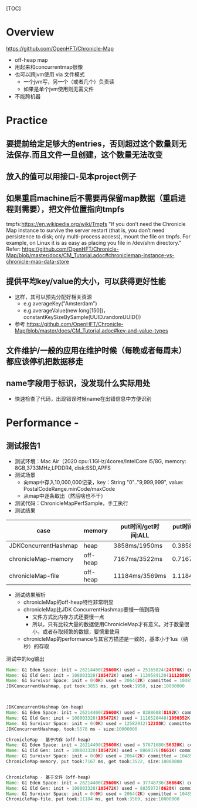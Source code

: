 [TOC]
# Overview
https://github.com/OpenHFT/Chronicle-Map
- off-heap map
- 用起来和concurrentmap很像
- 也可以跨jvm使用 via 文件模式
  - 一个jvm写，另一个（或者几个）负责读
  - 如果是单个jvm使用则无需文件
- 不能跨机器

# Practice
## 要提前给定足够大的entries，否则超过这个数量则无法保存.而且文件一旦创建，这个数量无法改变
## 放入的值可以用接口-见本project例子
## 如果重启machine后不需要再保留map数据（重启进程则需要），把文件位置指向tmpfs
tmpfs:https://en.wikipedia.org/wiki/Tmpfs
"If you don’t need the Chronicle Map instance to survive the server restart
 (that is, you don’t need persistence to disk; only multi-process access), 
mount the file on tmpfs. 
For example, on Linux it is as easy as placing you file in /dev/shm directory."
Refer: https://github.com/OpenHFT/Chronicle-Map/blob/master/docs/CM_Tutorial.adoc#chroniclemap-instance-vs-chronicle-map-data-store

## 提供平均key/value的大小，可以获得更好性能
- 这样，其可以预先分配好相关资源
  - e.g averageKey("Amsterdam")
  - e.g.averageValue(new long[150])， constantKeySizeBySample(UUID.randomUUID())
- 参考 https://github.com/OpenHFT/Chronicle-Map/blob/master/docs/CM_Tutorial.adoc#key-and-value-types

## 文件维护/一般的应用在维护时候（每晚或者每周末）都应该停机把数据移走
## name字段用于标识，没发现什么实际用处
- 快速检查了代码，出现错误时候name在出错信息中方便识别

# Performance - 

## 测试报告1 
- 测试环境：Mac Air（2020 cpu:1.1GHz/4cores/IntelCore i5/8G, memory: 8GB,3733MHz,LPDDR4, disk:SSD,APFS
- 测试场景
  - 向map中存入10,000,000记录，key：String "0".."9,999,999", value: PostalCodeRange.minCode/maxCode
  - 从map中逐条取出（然后啥也不干）
- 测试代码：ChronicleMapPerfSample，手工执行  
- 测试结果

|case|memory|put时间/get时间:ALL|put时间get时间:平均每条|EdenUsed|OldGenUsed|SurvivorUsed|Note|
|----|----|----|-----|----|----|----|----|
|JDKConcurrentHashmap|heap|3858ms/1950ms| 0.3858us/0.195us |24576K|1112880K|2k|--|
|chronicleMap-memory|off-heap|7167ms/3522ms|0.7167us/0.3522us|56320K|8661K|2K|--|
|chronicleMap-file|off-heap|11184ms/3569ms|1.1184us/0.3569us|36964K|8628K|2K|--|

- 测试结果解析
  - chronicleMap的off-heap特性非常明显
  - chronicleMap比JDK ConcurrentHashmap要慢一倍到两倍
    - 文件方式比内存方式还要慢一点
    - 所以，只有比较大量的数据使用ChronicleMap才有意义。对于数量很小，或者存取频繁的数据，要慎重使用
  - chronicleMap的performance与其官方描述是一致的，基本小于1us（纳秒）的存取 


测试中的log输出
```java
Name: G1 Eden Space: init = 26214400(25600K) used = 25165824(24576K) committed = 91226112(89088K) max = -1(-1K)
Name: G1 Old Gen: init = 108003328(105472K) used = 1139589120(1112880K) committed = 1653604352(1614848K) max = 2147483648(2097152K)
Name: G1 Survivor Space: init = 0(0K) used = 2064(2K) committed = 1048576(1024K) max = -1(-1K)
JDKConcurrentHashmap, put took:3855 ms, get took:1950, size:10000000



JDKConcurrentHashmap（on-heap）
Name: G1 Eden Space: init = 26214400(25600K) used = 8388608(8192K) committed = 88080384(86016K) max = -1(-1K)
Name: G1 Old Gen: init = 108003328(105472K) used = 1116520448(1090352K) committed = 1676673024(1637376K) max = 2147483648(2097152K)
Name: G1 Survivor Space: init = 0(0K) used = 12582912(12288K) committed = 12582912(12288K) max = -1(-1K)
JDKConcurrentHashmap, took:5578 ms - size:10000000

ChronicleMap - 基于内存（off-heap）
Name: G1 Eden Space: init = 26214400(25600K) used = 57671680(56320K) committed = 72351744(70656K) max = -1(-1K)
Name: G1 Old Gen: init = 108003328(105472K) used = 8869376(8661K) committed = 41943040(40960K) max = 2147483648(2097152K)
Name: G1 Survivor Space: init = 0(0K) used = 2064(2K) committed = 1048576(1024K) max = -1(-1K)
ChronicleMap-memory, put took:7167 ms, get took:3522, size:10000000


ChronicleMap - 基于文件（off-heap）
Name: G1 Eden Space: init = 26214400(25600K) used = 37748736(36864K) committed = 72351744(70656K) max = -1(-1K)
Name: G1 Old Gen: init = 108003328(105472K) used = 8835072(8628K) committed = 41943040(40960K) max = 2147483648(2097152K)
Name: G1 Survivor Space: init = 0(0K) used = 2064(2K) committed = 1048576(1024K) max = -1(-1K)
ChronicleMap-file, put took:11184 ms, get took:3569, size:10000000
```